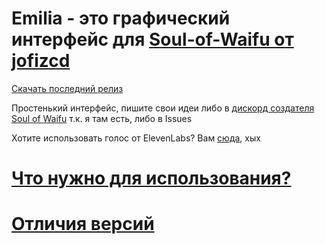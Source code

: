 # Emilia - это графический интерфейс для [Soul-of-Waifu от jofizcd](https://github.com/jofizcd/Soul-of-Waifu)

[Скачать последний релиз](https://github.com/Kajitsy/Emilia/releases/latest)

Простенький интерфейс, пишите свои идеи либо в [дискорд создателя Soul of Waifu](https://discord.gg/6UvYzBKCZK) т.к. я там есть, либо в Issues 

Хотите использовать голос от ElevenLabs? Вам [сюда](https://github.com/jofizcd/Soul-of-Waifu), хых
# [Что нужно для использования?](https://github.com/Kajitsy/Emilia/wiki/%D0%A3%D1%81%D1%82%D0%B0%D0%BD%D0%BE%D0%B2%D0%BA%D0%B0#%D0%BE%D1%81%D0%BD%D0%BE%D0%B2%D1%8B)
# [Отличия версий](https://github.com/Kajitsy/Emilia/wiki/%D0%92%D0%B5%D1%80%D1%81%D0%B8%D0%B8)
